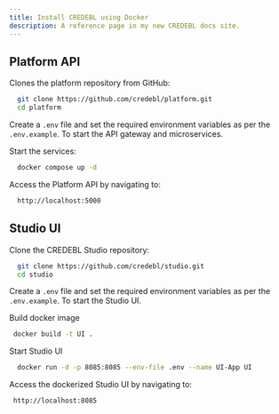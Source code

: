 ```yaml
---
title: Install CREDEBL using Docker
description: A reference page in my new CREDEBL docs site.
---
```



## Platform API

Clones the platform repository from GitHub:

 ```bash
   git clone https://github.com/credebl/platform.git 
   cd platform
 ```
  
Create a `.env` file and set the required environment variables as per the `.env.example`. To start the API gateway and microservices.

Start the services:

```bash
  docker compose up -d
```

Access the Platform API by navigating to:

```bash
  http://localhost:5000
```

## Studio UI

Clone the CREDEBL Studio repository:

```bash
  git clone https://github.com/credebl/studio.git
  cd studio
```

Create a `.env` file and set the required environment variables as per the `.env.example`. To start the Studio UI. 

Build docker image

 ```bash
  docker build -t UI .
 ```

Start Studio UI
 
```bash
  docker run -d -p 8085:8085 --env-file .env --name UI-App UI
```

Access the dockerized Studio UI by navigating to:

```bash
 http://localhost:8085
```

